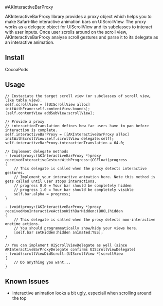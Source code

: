 #AKInteractiveBarProxy

AKInteractiveBarProxy library provides a proxy object which helps you to make Safari-like interactive animation bars on UIScrollView. The proxy works as a delegate object for UIScrollView and its subclasses to interact with user inputs. Once user scrolls around on the scroll view, AKInteractiveBarProxy analyse scroll gestures and parse it to its delegate as an interactive animation.

## Install

CocoaPods

## Usage

```objc
// Instaciate the target scroll view (or subclasses of scroll view, like table view).
self.scrollView = [[UIScrollView alloc] initWithFrame:self.contentView.bounds];
[self.contentView addSubView:scrollView];

// Provide a proxy
// interactionTranslation defines how far users have to pan before interaction is complete.
self.interactiveBarProxy = [[AKInteractiveBarProxy alloc] initWithScrollView:self.scrollView delegate:self];
self.interactiveBarProxy.interactionTranslation = 64.0;
```

```objc
// Implement delegate methods
- (void)proxy:(AKInteractiveBarProxy *)proxy receivedInteractiveGestureWithProgress:(CGFloat)progress
{
    // This delegate is called when the proxy detects interactive gestures.
    // Implement your interactive animation here. Note this method is gets called until user stops interactions.
    // progress 0.0 = Your bar should be completely hidden
    // progress 1.0 = Your bar should be completely visible
    self.bar.alpha = progress;
}

- (void)proxy:(AKInteractiveBarProxy *)proxy receivedNonInteractiveActionWithBarHidden:(BOOL)hidden
{
    // This delegate is called when the proxy detects non-interactive onetime actions.
    // You should programmatically show/hide your views here.
    [self.bar setHidden:hidden animated:YES];
}

// You can implement UIScrollViewDelegate as well (since AKInteractiveBarProxyDelegate confirms UIScrollViewDelegate)
- (void)scrollViewDidScroll:(UIScrollView *)scrollView
{
    // Do anything you want...
}
```

## Known Issues

- Interactive animation looks a bit ugly, especiall when scrolling around the top
